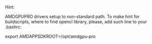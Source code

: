 Hint:

AMDGPUPRO drivers setup to non-standard path. To make hint for buildscripts, where 
to find opencl library, please, add such line to your .bashrc:

export AMDAPPSDKROOT=/opt/amdgpu-pro

